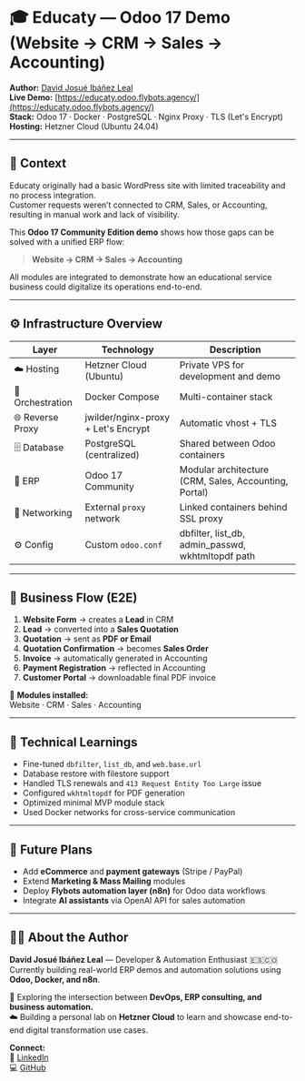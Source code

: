 # 🎓 Educaty — Odoo 17 Demo (Website → CRM → Sales → Accounting)

**Author:** [David Josué Ibáñez Leal](https://www.linkedin.com/in/david-josué-ibá%C3%B1ez-leal-b03b25376/)  
**Live Demo:** [https://educaty.odoo.flybots.agency/](https://educaty.odoo.flybots.agency/)  
**Stack:** Odoo 17 · Docker · PostgreSQL · Nginx Proxy · TLS (Let's Encrypt)  
**Hosting:** Hetzner Cloud (Ubuntu 24.04)  

---

## 🧭 Context

Educaty originally had a basic WordPress site with limited traceability and no process integration.  
Customer requests weren’t connected to CRM, Sales, or Accounting, resulting in manual work and lack of visibility.

This **Odoo 17 Community Edition demo** shows how those gaps can be solved with a unified ERP flow:

> **Website → CRM → Sales → Accounting**

All modules are integrated to demonstrate how an educational service business could digitalize its operations end-to-end.

---

## ⚙️ Infrastructure Overview

| Layer | Technology | Description |
|-------|-------------|-------------|
| ☁️ Hosting | Hetzner Cloud (Ubuntu) | Private VPS for development and demo |
| 🐳 Orchestration | Docker Compose | Multi-container stack |
| 🌐 Reverse Proxy | jwilder/nginx-proxy + Let's Encrypt | Automatic vhost + TLS |
| 🗄️ Database | PostgreSQL (centralized) | Shared between Odoo containers |
| 🧠 ERP | Odoo 17 Community | Modular architecture (CRM, Sales, Accounting, Portal) |
| 🧩 Networking | External `proxy` network | Linked containers behind SSL proxy |
| ⚙️ Config | Custom `odoo.conf` | dbfilter, list_db, admin_passwd, wkhtmltopdf path |

---

## 💼 Business Flow (E2E)

1. **Website Form** → creates a **Lead** in CRM  
2. **Lead** → converted into a **Sales Quotation**  
3. **Quotation** → sent as **PDF or Email**  
4. **Quotation Confirmation** → becomes **Sales Order**  
5. **Invoice** → automatically generated in Accounting  
6. **Payment Registration** → reflected in Accounting  
7. **Customer Portal** → downloadable final PDF invoice  

📄 **Modules installed:**  
Website · CRM · Sales · Accounting   

---

## 🧠 Technical Learnings

- Fine-tuned `dbfilter`, `list_db`, and `web.base.url`  
- Database restore with filestore support  
- Handled TLS renewals and `413 Request Entity Too Large` issue  
- Configured `wkhtmltopdf` for PDF generation  
- Optimized minimal MVP module stack  
- Used Docker networks for cross-service communication  

---

## 🚀 Future Plans

- Add **eCommerce** and **payment gateways** (Stripe / PayPal)  
- Extend **Marketing & Mass Mailing** modules  
- Deploy **Flybots automation layer (n8n)** for Odoo data workflows  
- Integrate **AI assistants** via OpenAI API for sales automation  

---

## 👨‍💻 About the Author

**David Josué Ibáñez Leal** — Developer & Automation Enthusiast 🇪🇸🇨🇴  
Currently building real-world ERP demos and automation solutions using **Odoo, Docker, and n8n**.

🧩 Exploring the intersection between **DevOps, ERP consulting, and business automation.**  
☁️ Building a personal lab on **Hetzner Cloud** to learn and showcase end-to-end digital transformation use cases.

**Connect:**  
🔗 [LinkedIn](https://www.linkedin.com/in/david-josué-ibá%C3%B1ez-leal-b03b25376/)  
💻 [GitHub](https://github.com/DavidIL02)  

